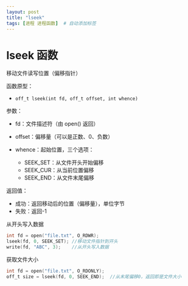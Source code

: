 ```yaml
---
layout: post
title: "lseek"
tags: [进程 进程函数]  # 自动添加标签
---
```


# lseek 函数

移动文件读写位置（偏移指针）

函数原型：

- `off_t lseek(int fd, off_t offset, int whence)`

参数：

- fd：文件描述符（由 open() 返回）

- offset：偏移量（可以是正数、0、负数）

- whence：起始位置，三个选项：

  - SEEK_SET：从文件开头开始偏移
  - SEEK_CUR：从当前位置偏移
  - SEEK_END：从文件末尾偏移

返回值：

- 成功：返回移动后的位置（偏移量），单位字节
- 失败：返回-1

从开头写入数据

```c
int fd = open("file.txt", O_RDWR);
lseek(fd, 0, SEEK_SET); //移动文件指针到开头
write(fd, "ABC", 3);    //从开头写入数据
```

获取文件大小

```c
int fd = open("file.txt", O_RDONLY);
off_t size = lseek(fd, 0, SEEK_END);  //从末尾偏移0，返回即是文件大小
```
